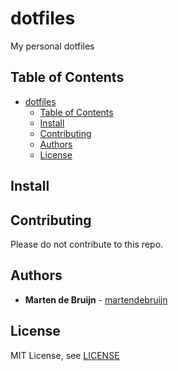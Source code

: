# dotfiles

My personal dotfiles

## Table of Contents

- [dotfiles](#dotfiles)
  - [Table of Contents](#table-of-contents)
  - [Install](#install)
  - [Contributing](#contributing)
  - [Authors](#authors)
  - [License](#license)

## Install

## Contributing

Please do not contribute to this repo.

## Authors

- **Marten de Bruijn** - [martendebruijn](https://github.com/martendebruijn)

## License

MIT License, see [LICENSE](/LICENSE)
